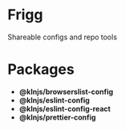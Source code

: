 # Frigg
Shareable configs and repo tools

# Packages
* **@klnjs/browserslist-config**
* **@klnjs/eslint-config**
* **@klnjs/eslint-config-react**
* **@klnjs/prettier-config**
